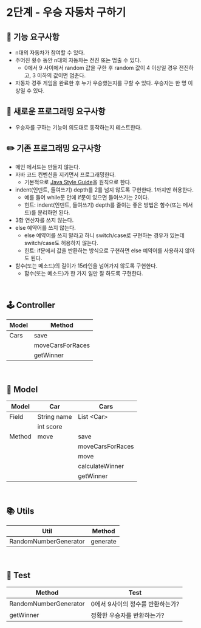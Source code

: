 # 2단계 - 우승 자동차 구하기

## **🚀 기능 요구사항**

- n대의 자동차가 참여할 수 있다.
- 주어진 횟수 동안 n대의 자동차는 전진 또는 멈출 수 있다.
  - 0에서 9 사이에서 random 값을 구한 후 random 값이 4 이상일 경우 전진하고, 3 이하의 값이면 멈춘다.
- 자동차 경주 게임을 완료한 후 누가 우승했는지를 구할 수 있다. 우승자는 한 명 이상일 수 있다.

## **🎯 새로운 프로그래밍 요구사항**

- 우승자를 구하는 기능이 의도대로 동작하는지 테스트한다.

## **✏️  기존 프로그래밍 요구사항**

- 메인 메서드는 만들지 않는다.
- 자바 코드 컨벤션을 지키면서 프로그래밍한다.
  - 기본적으로 [Java Style Guide](https://github.com/woowacourse/woowacourse-docs/tree/master/styleguide/java)을 원칙으로 한다.
- indent(인덴트, 들여쓰기) depth를 2를 넘지 않도록 구현한다. 1까지만 허용한다.
  - 예를 들어 while문 안에 if문이 있으면 들여쓰기는 2이다.
  - 힌트: indent(인덴트, 들여쓰기) depth를 줄이는 좋은 방법은 함수(또는 메서드)를 분리하면 된다.
- 3항 연산자를 쓰지 않는다.
- else 예약어를 쓰지 않는다.
  - else 예약어를 쓰지 말라고 하니 switch/case로 구현하는 경우가 있는데 switch/case도 허용하지 않는다.
  - 힌트: if문에서 값을 반환하는 방식으로 구현하면 else 예약어를 사용하지 않아도 된다.
- 함수(또는 메소드)의 길이가 15라인을 넘어가지 않도록 구현한다.
  - 함수(또는 메소드)가 한 가지 일만 잘 하도록 구현한다.

<br>

## 🕹️ Controller

| Model | Method           |
|-------|------------------|
| Cars  | save             |
|   | moveCarsForRaces |
|   | getWinner        |

<br>

## 🚗  Model

| Model | Car         | Cars             |
| --- |-------------|------------------|
| Field | String name | List \<Car>      |
|  | int score   |                  |
| Method | move        | save             |
|  |             | moveCarsForRaces |
|  |             | move             |
|  |             | calculateWinner  |
|  |             | getWinner        |

<br>

## **📚 Utils**

| Util | Method |
| --- | --- |
| RandomNumberGenerator | generate |

<br>

## **🧪 Test**

| Method | Test |
| --- | --- |
| RandomNumberGenerator | 0에서 9사이의 정수를 반환하는가? |
| getWinner | 정확한 우승자를 반환하는가? |